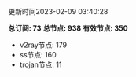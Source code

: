 更新时间2023-02-09 03:40:28

**总订阅: 73**
**总节点: 938**
**有效节点: 350**
- v2ray节点: 179
- ss节点: 160
- trojan节点: 11
